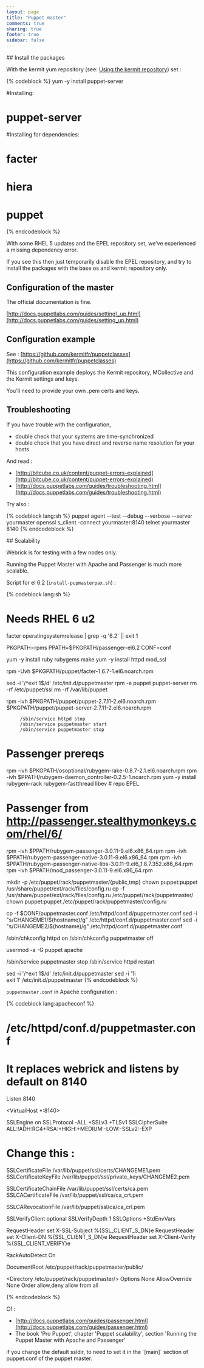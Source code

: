```yaml
---
layout: page
title: "Puppet master"
comments: true
sharing: true
footer: true
sidebar: false 
---
```



## Install the packages

With the kermit yum repository (see: [Using the kermit repository](/doc/using_the_repo.html)) set :

{% codeblock  %}
yum -y install puppet-server 

#Installing:
# puppet-server
#Installing for dependencies:
# facter
# hiera
# puppet
{% endcodeblock %}

<div class="note" markdown='1'>
With some RHEL 5 updates and the EPEL repository set, we've experienced a 
missing dependency error.

If you see this then just temporarily disable the EPEL repository, and try to 
install the packages with the base os and kermit repository only.
</div>


## Configuration of the master

The official documentation is fine.

[http://docs.puppetlabs.com/guides/setting\_up.html](http://docs.puppetlabs.com/guides/setting_up.html)


## Configuration example

See : [https://github.com/kermitfr/puppetclasses](https://github.com/kermitfr/puppetclasses)

This configuration example deploys the Kermit repository, MCollective and the
Kermit settings and keys. 


<div class="note" markdown='1'>
You'll need to provide your own .pem certs and keys.
</div>

## Troubleshooting

If you have trouble with the configuration,

* double check that your systems are time-synchronized
* double check that you have direct and reverse name resolution for your hosts

And read :

* [http://bitcube.co.uk/content/puppet-errors-explained](http://bitcube.co.uk/content/puppet-errors-explained)
* [http://docs.puppetlabs.com/guides/troubleshooting.html](http://docs.puppetlabs.com/guides/troubleshooting.html)

Try also :

{% codeblock lang:sh %}
puppet agent --test --debug --verbose --server yourmaster
openssl s_client -connect yourmaster:8140
telnet yourmaster 8140
{% endcodeblock %}


## Scalability

Webrick is for testing with a few nodes only.

Running the Puppet Master with Apache and Passenger is much more scalable.

Script for el 6.2 (`install-pupmasterpax.sh`) :

{% codeblock lang:sh %}
# Needs RHEL 6 u2
facter operatingsystemrelease | grep -q '6.2' || exit 1

PKGPATH=rpms
PPATH=$PKGPATH/passenger-el6.2
CONF=conf

yum -y install ruby rubygems make
yum -y install httpd mod_ssl

rpm -Uvh $PKGPATH/puppet/facter-1.6.7-1.el6.noarch.rpm

sed -i '/^exit 1$/d' /etc/init.d/puppetmaster
rpm -e puppet puppet-server
rm -rf /etc/puppet/ssl
rm -rf /var/lib/puppet

rpm -ivh $PKGPATH/puppet/puppet-2.7.11-2.el6.noarch.rpm \
         $PKGPATH/puppet/puppet-server-2.7.11-2.el6.noarch.rpm

         /sbin/service httpd stop
         /sbin/service puppetmaster start
         /sbin/service puppetmaster stop


# Passenger prereqs
rpm -ivh $PKGPATH/osoptional/rubygem-rake-0.8.7-2.1.el6.noarch.rpm
rpm -ivh $PPATH/rubygem-daemon_controller-0.2.5-1.noarch.rpm
yum -y install rubygem-rack rubygem-fastthread libev # repo EPEL

# Passenger from http://passenger.stealthymonkeys.com/rhel/6/
rpm -ivh $PPATH/rubygem-passenger-3.0.11-9.el6.x86_64.rpm
rpm -ivh $PPATH/rubygem-passenger-native-3.0.11-9.el6.x86_64.rpm
rpm -ivh $PPATH/rubygem-passenger-native-libs-3.0.11-9.el6_1.8.7.352.x86_64.rpm
rpm -ivh $PPATH/mod_passenger-3.0.11-9.el6.x86_64.rpm

mkdir -p /etc/puppet/rack/puppetmaster/{public,tmp}
chown puppet:puppet /usr/share/puppet/ext/rack/files/config.ru
cp -f /usr/share/puppet/ext/rack/files/config.ru /etc/puppet/rack/puppetmaster/
chown puppet:puppet /etc/puppet/rack/puppetmaster/config.ru

cp -f $CONF/puppetmaster.conf /etc/httpd/conf.d/puppetmaster.conf
sed -i "s/CHANGEME1/$(hostname)/g" /etc/httpd/conf.d/puppetmaster.conf
sed -i "s/CHANGEME2/$(hostname)/g" /etc/httpd/conf.d/puppetmaster.conf

/sbin/chkconfig httpd on
/sbin/chkconfig puppetmaster off

usermod -a -G puppet apache

/sbin/service puppetmaster stop 
/sbin/service httpd restart

sed -i '/^exit 1$/d' /etc/init.d/puppetmaster
sed -i '1i\
exit 1' /etc/init.d/puppetmaster
{% endcodeblock %}


`puppetmaster.conf` in Apache configuration :

{% codeblock lang:apacheconf %}
# /etc/httpd/conf.d/puppetmaster.conf
# It replaces webrick and listens by default on 8140

Listen 8140

<VirtualHost *:8140>

SSLEngine on
SSLProtocol -ALL +SSLv3 +TLSv1
SSLCipherSuite ALL:!ADH:RC4+RSA:+HIGH:+MEDIUM:-LOW:-SSLv2:-EXP

# Change this :
SSLCertificateFile /var/lib/puppet/ssl/certs/CHANGEME1.pem
SSLCertificateKeyFile /var/lib/puppet/ssl/private_keys/CHANGEME2.pem

SSLCertificateChainFile /var/lib/puppet/ssl/certs/ca.pem
SSLCACertificateFile /var/lib/puppet/ssl/ca/ca_crt.pem

SSLCARevocationFile /var/lib/puppet/ssl/ca/ca_crl.pem

SSLVerifyClient optional
SSLVerifyDepth 1
SSLOptions +StdEnvVars

RequestHeader set X-SSL-Subject %{SSL_CLIENT_S_DN}e
RequestHeader set X-Client-DN %{SSL_CLIENT_S_DN}e
RequestHeader set X-Client-Verify %{SSL_CLIENT_VERIFY}e

RackAutoDetect On

DocumentRoot /etc/puppet/rack/puppetmaster/public/

<Directory /etc/puppet/rack/puppetmaster/>
Options None
AllowOverride None
Order allow,deny
allow from all
</Directory>

</VirtualHost>
{% endcodeblock %}


Cf :

* [http://docs.puppetlabs.com/guides/passenger.html](http://docs.puppetlabs.com/guides/passenger.html)
* The book 'Pro Puppet', chapter 'Puppet scalability', section 'Running the Puppet Master with Apache and Passenger'

<div class="note" markdown='1'>
if you change the default ssldir, to need to set it in the `[main]` section of puppet.conf of the puppet master.
</div>
